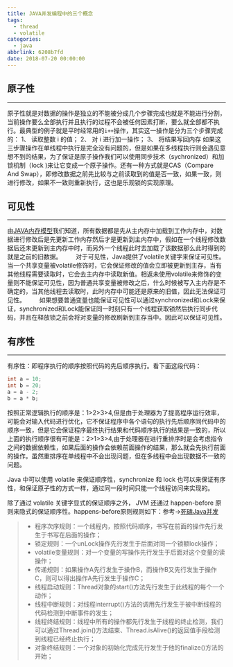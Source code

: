 ```yaml
---
title: JAVA并发编程中的三个概念
tags:
  - thread
  - volatile
categories:
  - java
abbrlink: 6208b7fd
date: 2018-07-20 00:00:00
---
```

## 原子性
***
原子性就是对数据的操作是独立的不能被分成几个步骤完成也就是不能进行分割，当前操作要么全部执行并且执行的过程不会被任何因素打断，要么就全部都不执行。最典型的例子就是平时经常用的`i++`操作，其实这一操作是分为三个步骤完成的：
1、 读取整数 i 的值；
2、 对 i 进行加一操作；
3、 将结果写回内存
如果这三步骤操作在单线程中执行是完全没有问题的，但是如果在多线程执行则会遇见意想不到的结果，为了保证是原子操作我们可以使用同步技术（sychronized）和加锁机制（lock )来让它变成一个原子操作。还有一种方式就是CAS（Compare And Swap），即修改数据之前先比较与之前读取到的值是否一致，如果一致，则进行修改，如果不一致则重新执行，这也是乐观锁的实现原理。
<!--more-->
## 可见性
***
由[JAVA内存模型](https://cqjokers.top/2018/07/19/java/JMM/)我们知道，所有数据都是先从主内存中加载到工作内存中，对数据进行修改后是先更新工作内存然后才是更新到主内存中，假如在一个线程修改数据后还未更新到主内存中时，而另外一个线程此时去加载了该数据那么此时得到的就是之前的旧数据。
　　对于可见性，Java提供了volatile关键字来保证可见性。当一个共享变量被volatile修饰时，它会保证修改的值会立即被更新到主存，当有其他线程需要读取时，它会去主内存中读取新值。相返未使用volatile来修饰的变量则不能保证可见性，因为普通共享变量被修改之后，什么时候被写入主内存是不确定的，当其他线程去读取时，此时内存中可能还是原来的旧值，因此无法保证可见性。
　　如果想要普通变量也能保证可见性可以通过synchronized和Lock来保证，synchronized和Lock能保证同一时刻只有一个线程获取锁然后执行同步代码，并且在释放锁之前会将对变量的修改刷新到主存当中。因此可以保证可见性。
## 有序性
***
有序性：即程序执行的顺序按照代码的先后顺序执行。看下面这段代码：
```JAVA
int a = 10;
int b = 20;
a = a - 2;
b = a * b;
```
按照正常逻辑执行的顺序是：1>2>3>4,但是由于处理器为了提高程序运行效率，可能会对输入代码进行优化，它不保证程序中各个语句的执行先后顺序同代码中的顺序一致，但是它会保证程序最终执行结果和代码顺序执行的结果是一致的，所以上面的执行顺序很有可能是：2>1>3>4,由于处理器在进行重排序时是会考虑指令之间的数据依赖性，如果后面的操作会依赖前面操作的结果，那么就会先执行前面的操作。虽然重排序在单线程中不会出现问题，但在多线程中会出现数据不一致的问题。

Java 中可以使用 volatile 来保证顺序性，synchronize 和 lock 也可以来保证有序性，和保证原子性的方式一样，通过同一段时间只能一个线程访问来实现的。

除了通过 volatile 关键字显式的保证顺序之外， JVM 还通过 happen-before 原则来隐式的保证顺序性。happens-before原则规则如下：参考->[死磕Java并发](http://cmsblogs.com/?p=2102)
>* 程序次序规则：一个线程内，按照代码顺序，书写在前面的操作先行发生于书写在后面的操作；
>* 锁定规则：一个unLock操作先行发生于后面对同一个锁额lock操作；
>* volatile变量规则：对一个变量的写操作先行发生于后面对这个变量的读操作；
>* 传递规则：如果操作A先行发生于操作B，而操作B又先行发生于操作C，则可以得出操作A先行发生于操作C；
>* 线程启动规则：Thread对象的start()方法先行发生于此线程的每个一个动作；
>* 线程中断规则：对线程interrupt()方法的调用先行发生于被中断线程的代码检测到中断事件的发生；
>* 线程终结规则：线程中所有的操作都先行发生于线程的终止检测，我们可以通过Thread.join()方法结束、Thread.isAlive()的返回值手段检测到线程已经终止执行；
>* 对象终结规则：一个对象的初始化完成先行发生于他的finalize()方法的开始；

